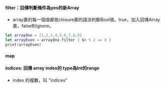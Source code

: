 #### filter：回傳判斷條件為yes的新Array
- array裹的每一個值都依closure裹的語法判斷Bool值。true，加入回傳Array裹，false則ignore。

```Swift
let arrayOne = [1,2,3,4,5,6,7,8,9]
let arrayEven = arrayOne.filter { $0 % 2 == 0 }
print(arrayEven)
```
#### map


#### indices: 回傳 array index的 type為Int的range
- index 的複數，叫 "indices"
